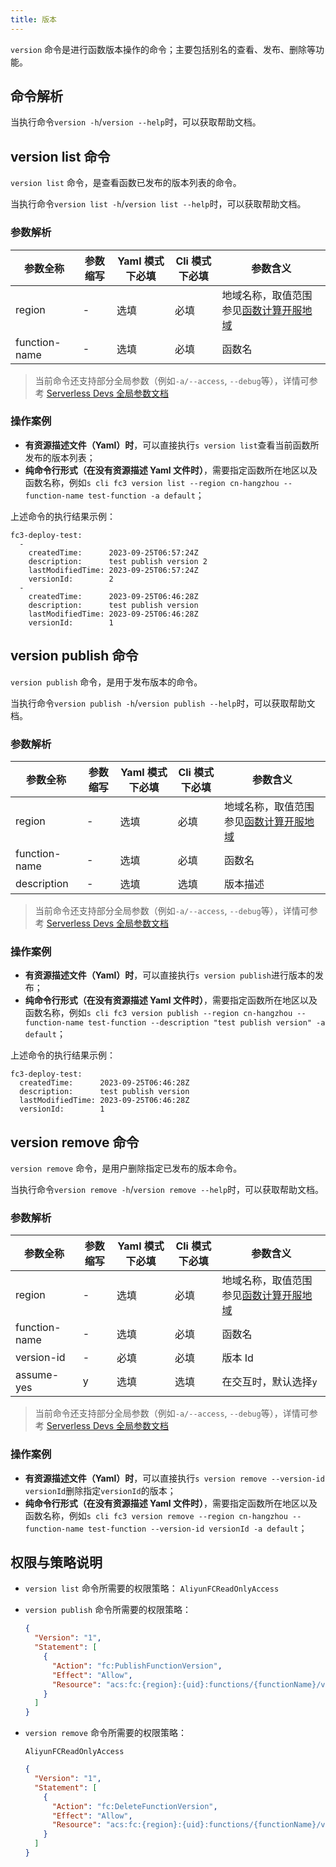 ```yaml
---
title: 版本
---
```


`version` 命令是进行函数版本操作的命令；主要包括别名的查看、发布、删除等功能。

## 命令解析

当执行命令`version -h`/`version --help`时，可以获取帮助文档。

## version list 命令

`version list` 命令，是查看函数已发布的版本列表的命令。

当执行命令`version list -h`/`version list --help`时，可以获取帮助文档。

### 参数解析

| 参数全称      | 参数缩写 | Yaml 模式下必填 | Cli 模式下必填 | 参数含义                                                                                       |
| ------------- | -------- | --------------- | -------------- | ---------------------------------------------------------------------------------------------- |
| region        | -        | 选填            | 必填           | 地域名称，取值范围参见[函数计算开服地域](https://help.aliyun.com/document_detail/2512917.html) |
| function-name | -        | 选填            | 必填           | 函数名                                                                                         |

> 当前命令还支持部分全局参数（例如`-a/--access`, `--debug`等），详情可参考 [Serverless Devs 全局参数文档](../../builtin/index.md)

### 操作案例

- **有资源描述文件（Yaml）时**，可以直接执行`s version list`查看当前函数所发布的版本列表；
- **纯命令行形式（在没有资源描述 Yaml 文件时）**，需要指定函数所在地区以及函数名称，例如`s cli fc3 version list --region cn-hangzhou --function-name test-function -a default`；

上述命令的执行结果示例：

```text
fc3-deploy-test:
  -
    createdTime:      2023-09-25T06:57:24Z
    description:      test publish version 2
    lastModifiedTime: 2023-09-25T06:57:24Z
    versionId:        2
  -
    createdTime:      2023-09-25T06:46:28Z
    description:      test publish version
    lastModifiedTime: 2023-09-25T06:46:28Z
    versionId:        1
```

## version publish 命令

`version publish` 命令，是用于发布版本的命令。

当执行命令`version publish -h`/`version publish --help`时，可以获取帮助文档。

### 参数解析

| 参数全称      | 参数缩写 | Yaml 模式下必填 | Cli 模式下必填 | 参数含义                                                                                       |
| ------------- | -------- | --------------- | -------------- | ---------------------------------------------------------------------------------------------- |
| region        | -        | 选填            | 必填           | 地域名称，取值范围参见[函数计算开服地域](https://help.aliyun.com/document_detail/2512917.html) |
| function-name | -        | 选填            | 必填           | 函数名                                                                                         |
| description   | -        | 选填            | 选填           | 版本描述                                                                                       |

> 当前命令还支持部分全局参数（例如`-a/--access`, `--debug`等），详情可参考 [Serverless Devs 全局参数文档](../../builtin/index.md)

### 操作案例

- **有资源描述文件（Yaml）时**，可以直接执行`s version publish`进行版本的发布；
- **纯命令行形式（在没有资源描述 Yaml 文件时）**，需要指定函数所在地区以及函数名称，例如`s cli fc3 version publish --region cn-hangzhou --function-name test-function --description "test publish version" -a default`；

上述命令的执行结果示例：

```text
fc3-deploy-test:
  createdTime:      2023-09-25T06:46:28Z
  description:      test publish version
  lastModifiedTime: 2023-09-25T06:46:28Z
  versionId:        1
```

## version remove 命令

`version remove` 命令，是用户删除指定已发布的版本命令。

当执行命令`version remove -h`/`version remove --help`时，可以获取帮助文档。

### 参数解析

| 参数全称      | 参数缩写 | Yaml 模式下必填 | Cli 模式下必填 | 参数含义                                                                                       |
| ------------- | -------- | --------------- | -------------- | ---------------------------------------------------------------------------------------------- |
| region        | -        | 选填            | 必填           | 地域名称，取值范围参见[函数计算开服地域](https://help.aliyun.com/document_detail/2512917.html) |
| function-name | -        | 选填            | 必填           | 函数名                                                                                         |
| version-id    | -        | 必填            | 必填           | 版本 Id                                                                                        |
| assume-yes    | y        | 选填            | 选填           | 在交互时，默认选择`y`                                                                          |

> 当前命令还支持部分全局参数（例如`-a/--access`, `--debug`等），详情可参考 [Serverless Devs 全局参数文档](../../builtin/index.md)

### 操作案例

- **有资源描述文件（Yaml）时**，可以直接执行`s version remove --version-id versionId`删除指定`versionId`的版本；
- **纯命令行形式（在没有资源描述 Yaml 文件时）**，需要指定函数所在地区以及函数名称，例如`s cli fc3 version remove --region cn-hangzhou --function-name test-function --version-id versionId -a default`；

## 权限与策略说明

- `version list` 命令所需要的权限策略： `AliyunFCReadOnlyAccess`

- `version publish` 命令所需要的权限策略：

    ```json
    {
      "Version": "1",
      "Statement": [
        {
          "Action": "fc:PublishFunctionVersion",
          "Effect": "Allow",
          "Resource": "acs:fc:{region}:{uid}:functions/{functionName}/versions/*"
        }
      ]
    }
    ```

- `version remove` 命令所需要的权限策略：

    `AliyunFCReadOnlyAccess`

    ```json
    {
      "Version": "1",
      "Statement": [
        {
          "Action": "fc:DeleteFunctionVersion",
          "Effect": "Allow",
          "Resource": "acs:fc:{region}:{uid}:functions/{functionName}/versions/*"
        }
      ]
    }
    ```
